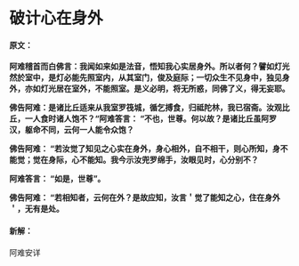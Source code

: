 # 破计心在身外

#### 原文：

**阿难稽首而白佛言：我闻如来如是法音，悟知我心实居身外。所以者何？譬如灯光然於室中，是灯必能先照室内，从其室门，俊及庭际；一切众生不见身中，独见身外，亦如灯光居在室外，不能照室。是义必明，将无所惑，同佛了义，得无妄耶。**

**佛告阿难：是诸比丘适来从我室罗筏城，循乞搏食，归祗陀林，我已宿斋。汝观比丘，一人食时诸人饱不？“阿难答言： “不也，世尊。何以故？是诸比丘虽阿罗汉，躯命不同，云何一人能令众饱？**

**佛告阿难： “若汝觉了知见之心实在身外，身心相外，自不相干，则心所知，身不能觉；觉在身际，心不能知。我今示汝兜罗绵手，汝眼见时，心分别不？**

**阿难答言： “如是，世尊”。**

**佛告阿难： “若相知者，云何在外？是故应知，汝言＇觉了能知之心，住在身外＇，无有是处。**

#### 新解：

阿难安详
